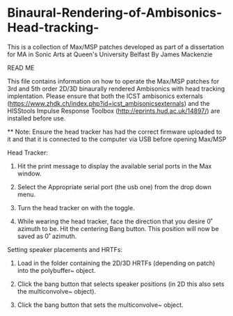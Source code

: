# Binaural-Rendering-of-Ambisonics-Head-tracking-

This is a collection of Max/MSP patches developed as part of a dissertation for MA in Sonic Arts at Queen's University Belfast By James Mackenzie  

READ ME

This file contains information on how to operate the Max/MSP patches for 3rd and 5th order 2D/3D binaurally rendered Ambisonics with head tracking implentation. 
Please ensure that both the ICST ambisonics externals (https://www.zhdk.ch/index.php?id=icst_ambisonicsexternals) and the HISStools Impulse Response Toolbox (http://eprints.hud.ac.uk/14897/) are installed before use. 

** Note: Ensure the head tracker has had the correct firmware uploaded to it and that it is connected to the computer via USB before opening Max/MSP

Head Tracker:

1. Hit the print message to display the available serial ports in the Max window.

2. Select the Appropriate serial port (the usb one) from the drop down menu. 

3. Turn the head tracker on with the toggle.  

4. While wearing the head tracker, face the direction that you desire 0˚ azimuth to be. Hit the centering Bang button. This position will now be saved as 0˚ azimuth.  

 
Setting speaker placements and HRTFs:

1. Load in the folder containing the 2D/3D HRTFs (depending on patch) into the polybuffer~ object.

2. Click the bang button that selects speaker positions (in 2D this also sets the multiconvolve~ object).

3. Click the bang button that sets the multiconvolve~ object.



